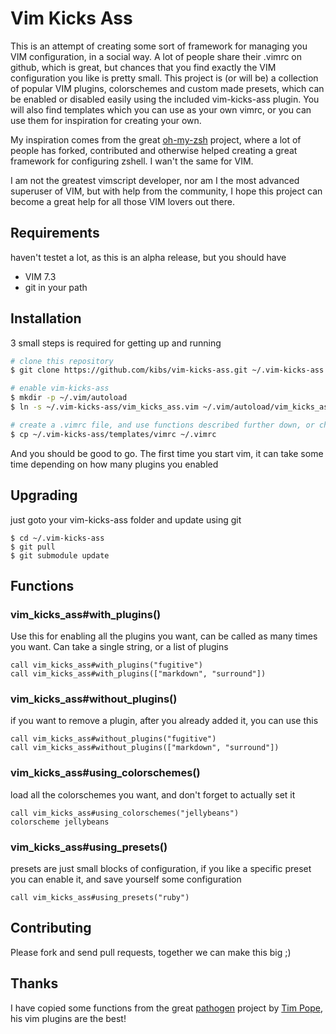 Vim Kicks Ass
=============

This is an attempt of creating some sort of framework for managing you VIM configuration, in a social way.
A lot of people share their .vimrc on github, which is great, but chances that you find exactly the VIM
configuration you like is pretty small. This project is (or will be) a collection of popular VIM plugins,
colorschemes and custom made presets, which can be enabled or disabled easily using the included
vim-kicks-ass plugin. You will also find templates which you can use as your own vimrc, or you can
use them for inspiration for creating your own.

My inspiration comes from the great [oh-my-zsh](https://github.com/robbyrussel/oh-my-zsh) project, where a lot of
people has forked, contributed and otherwise helped creating a great framework for configuring zshell. I 
wan't the same for VIM.

I am not the greatest vimscript developer, nor am I the most advanced superuser of VIM, but with help from
the community, I hope this project can become a great help for all those VIM lovers out there.

Requirements
------------

haven't testet a lot, as this is an alpha release, but you should have

* VIM 7.3
* git in your path

Installation
------------

3 small steps is required for getting up and running

```sh
# clone this repository
$ git clone https://github.com/kibs/vim-kicks-ass.git ~/.vim-kicks-ass

# enable vim-kicks-ass
$ mkdir -p ~/.vim/autoload
$ ln -s ~/.vim-kicks-ass/vim_kicks_ass.vim ~/.vim/autoload/vim_kicks_ass.vim

# create a .vimrc file, and use functions described further down, or choose a template as a starting point
$ cp ~/.vim-kicks-ass/templates/vimrc ~/.vimrc
```

And you should be good to go. The first time you start vim, it can take some time depending on how many plugins you enabled

Upgrading
---------

just goto your vim-kicks-ass folder and update using git

```
$ cd ~/.vim-kicks-ass
$ git pull
$ git submodule update
```

Functions
---------

### vim_kicks_ass#with_plugins()

Use this for enabling all the plugins you want, can be called as many times you want. Can take a single string, or a list of plugins

```vimscript
call vim_kicks_ass#with_plugins("fugitive")
call vim_kicks_ass#with_plugins(["markdown", "surround"])
```

### vim_kicks_ass#without_plugins()

if you want to remove a plugin, after you already added it, you can use this

```vimscript
call vim_kicks_ass#without_plugins("fugitive")
call vim_kicks_ass#without_plugins(["markdown", "surround"])
```

### vim_kicks_ass#using_colorschemes()

load all the colorschemes you want, and don't forget to actually set it

```vimscript
call vim_kicks_ass#using_colorschemes("jellybeans")
colorscheme jellybeans
```

### vim_kicks_ass#using_presets()

presets are just small blocks of configuration, if you like a specific preset you can enable it, and save yourself some configuration

```vimscript
call vim_kicks_ass#using_presets("ruby")
```

Contributing
------------

Please fork and send pull requests, together we can make this big ;)

Thanks
------

I have copied some functions from the great [pathogen](https://github.com/tpope) project by [Tim Pope](https://github.com/tpope), his vim plugins are the best!

